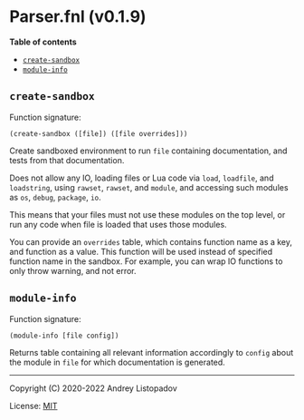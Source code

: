 # Parser.fnl (v0.1.9)

**Table of contents**

- [`create-sandbox`](#create-sandbox)
- [`module-info`](#module-info)

## `create-sandbox`
Function signature:

```
(create-sandbox ([file]) ([file overrides]))
```

Create sandboxed environment to run `file` containing documentation,
and tests from that documentation.

Does not allow any IO, loading files or Lua code via `load`,
`loadfile`, and `loadstring`, using `rawset`, `rawset`, and `module`,
and accessing such modules as `os`, `debug`, `package`, `io`.

This means that your files must not use these modules on the top
level, or run any code when file is loaded that uses those modules.

You can provide an `overrides` table, which contains function name as
a key, and function as a value.  This function will be used instead of
specified function name in the sandbox.  For example, you can wrap IO
functions to only throw warning, and not error.

## `module-info`
Function signature:

```
(module-info [file config])
```

Returns table containing all relevant information accordingly to
`config` about the module in `file` for which documentation is
generated.


---

Copyright (C) 2020-2022 Andrey Listopadov

License: [MIT](https://gitlab.com/andreyorst/fenneldoc/-/raw/master/LICENSE)


<!-- Generated with Fenneldoc v0.1.9
     https://gitlab.com/andreyorst/fenneldoc -->
